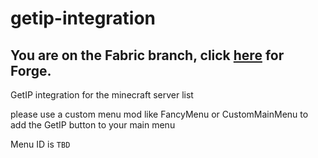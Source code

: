 # getip-integration
## You are on the Fabric branch, click [here](https://github.com/Waoweens/getip-integration/tree/forge) for Forge.
GetIP integration for the minecraft server list

please use a custom menu mod like FancyMenu or CustomMainMenu to add the GetIP button to your main menu

Menu ID is `TBD`

